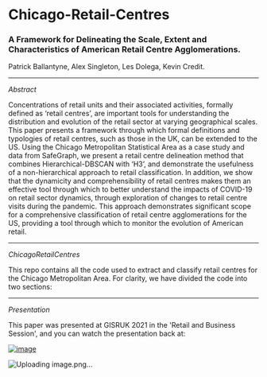 # Chicago-Retail-Centres

### A Framework for Delineating the Scale, Extent and Characteristics of American Retail Centre Agglomerations.
Patrick Ballantyne, Alex Singleton, Les Dolega, Kevin Credit.

---

*Abstract*

Concentrations of retail units and their associated activities, formally defined as ‘retail centres’, are important tools for understanding the distribution and evolution of the retail sector at varying geographical scales. This paper presents a framework through which formal definitions and typologies of retail centres, such as those in the UK, can be extended to the US. Using the Chicago Metropolitan Statistical Area as a case study and data from SafeGraph, we present a retail centre delineation method that combines Hierarchical-DBSCAN with ‘H3’, and demonstrate the usefulness of a non-hierarchical approach to retail classification. In addition, we show that the dynamicity and comprehensibility of retail centres makes them an effective tool through which to better understand the impacts of COVID-19 on retail sector dynamics, through exploration of changes to retail centre visits during the pandemic. This approach demonstrates significant scope for a comprehensive classification of retail centre agglomerations for the US, providing a tool through which to monitor the evolution of American retail. 

---

*ChicagoRetailCentres*

This repo contains all the code used to extract and classify retail centres for the Chicago Metropolitan Area. For clarity, we have divided the code into two sections:

---

*Presentation*

This paper was presented at GISRUK 2021 in the 'Retail and Business Session', and you can watch the presentation back at: 

[![image](https://user-images.githubusercontent.com/43341895/119144938-130a1300-ba41-11eb-99d8-b6f2f23af03b.png)](https://www.youtube.com/watch?v=ZyFcNIUWXJM&t=512s)

![Uploading image.png…]()
